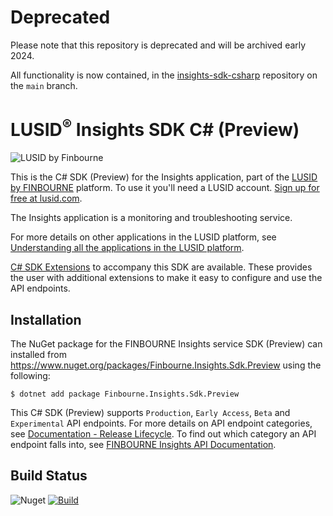 # Deprecated

Please note that this repository is deprecated and will be archived early 2024.

All functionality is now contained, in the [insights-sdk-csharp](https://github.com/finbourne/insights-sdk-csharp) repository on the `main` branch.

# LUSID<sup>®</sup> Insights SDK C# (Preview)
![LUSID by Finbourne](https://content.finbourne.com/LUSID_repo.png)

This is the C# SDK (Preview) for the Insights application, part of the [LUSID by FINBOURNE](https://www.finbourne.com/lusid-technology) platform. To use it you'll need a LUSID account. [Sign up for free at lusid.com](https://www.lusid.com/app/signup).

The Insights application is a monitoring and troubleshooting service.

For more details on other applications in the LUSID platform, see [Understanding all the applications in the LUSID platform](https://support.lusid.com/knowledgebase/article/KA-01787/en-us).

[C# SDK Extensions](https://github.com/finbourne/insights-sdk-extensions-csharp) to accompany this SDK are available. These provides the user with additional extensions to make it easy to configure and use the API endpoints.

## Installation

The NuGet package for the FINBOURNE Insights service SDK (Preview) can installed from https://www.nuget.org/packages/Finbourne.Insights.Sdk.Preview using the following:

```
$ dotnet add package Finbourne.Insights.Sdk.Preview
```

This C# SDK (Preview) supports `Production`, `Early Access`, `Beta` and `Experimental` API endpoints. For more details on API endpoint categories, see [Documentation - Release Lifecycle](https://www.lusid.com/app/resources/documentation/lifecycle). To find out which category an API endpoint falls into, see [FINBOURNE Insights API Documentation](https://www.lusid.com/insights/swagger/index.html).

## Build Status 

![Nuget](https://img.shields.io/nuget/v/Finbourne.Insights.Sdk.Preview?color=blue) [![Build](https://github.com/finbourne/insights-sdk-csharp-preview/actions/workflows/build.yaml/badge.svg?branch=master)](https://github.com/finbourne/insights-sdk-csharp-preview/actions/workflows/build.yaml)
